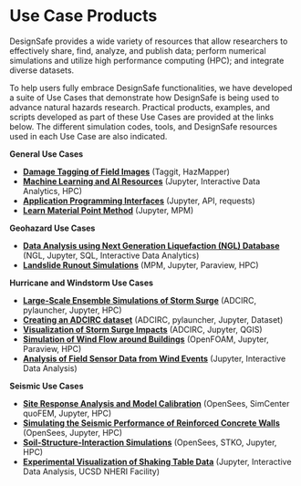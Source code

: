 # Use Case Products

DesignSafe provides a wide variety of resources that allow researchers to effectively share, find, analyze, and publish data; perform numerical simulations and utilize high performance computing (HPC); and integrate diverse datasets.  

To help users fully embrace DesignSafe functionalities, we have developed a suite of Use Cases that demonstrate how DesignSafe is being used to advance natural hazards research.  Practical products, examples, and scripts developed as part of these Use Cases are provided at the links below.  The different simulation codes, tools, and DesignSafe resources used in each Use Case are also indicated.

<b> General Use Cases </b><br/>

* [**Damage Tagging of Field Images**](haan/usecase.md) (Taggit, HazMapper)
* [**Machine Learning and AI Resources**](vantassel_and_zhang/usecase.md) (Jupyter, Interactive Data Analytics, HPC)
* [**Application Programming Interfaces**](brandenberg/apiusecases/api_background.ipynb) (Jupyter, API, requests)
* [**Learn Material Point Method**](kumar/learnmpm/usecase.md) (Jupyter, MPM)

<b> Geohazard Use Cases </b>

* [**Data Analysis using Next Generation Liquefaction (NGL) Database**](brandenberg/usecase.md) (NGL, Jupyter, SQL, Interactive Data Analytics)
* [**Landslide Runout Simulations**](kumar/usecase.md) (MPM, Jupyter, Paraview, HPC)

<b> Hurricane and Windstorm Use Cases </b>

* [**Large-Scale Ensemble Simulations of Storm Surge**](dawson/usecase.md)  (ADCIRC, pylauncher, Jupyter, HPC)
* [**Creating an ADCIRC dataset**](dawson/usecase2.md)  (ADCIRC, pylauncher, Jupyter, Dataset)
* [**Visualization of Storm Surge Impacts**](padgett/usecase.md) (ADCIRC, Jupyter, QGIS)
* [**Simulation of Wind Flow around Buildings**](kareem/usecase.md) (OpenFOAM, Jupyter, Paraview, HPC)
* [**Analysis of Field Sensor Data from Wind Events**](pinelli/usecase.md) (Jupyter, Interactive Data Analysis)

<b> Seismic Use Cases </b>

* [**Site Response Analysis and Model Calibration**](arduino/usecase.md) (OpenSees, SimCenter quoFEM, Jupyter, HPC)
* [**Simulating the Seismic Performance of Reinforced Concrete Walls**](lowes/usecase.md) (OpenSees, Jupyter, HPC)
* [**Soil-Structure-Interaction Simulations**](rathje/usecase.md) (OpenSees, STKO, Jupyter, HPC)
* [**Experimental Visualization of Shaking Table Data**](mosqueda/usecase.md) (Jupyter, Interactive Data Analysis, UCSD NHERI Facility)
